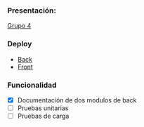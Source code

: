 ### Presentación:
[Grupo 4](https://docs.google.com/presentation/d/19FLfPgRW08aPcyAuAG3L3s3x805VmVKNbGElExZveXc/edit#slide=id.g1350b88ff3f_0_0)
### Deploy
- [Back]()
- [Front]()
### Funcionalidad
- [x] Documentación de dos modulos de back
- [ ] Pruebas unitarias
- [ ] Pruebas de carga
